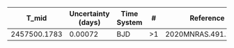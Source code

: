 |T_mid|Uncertainty (days)           |Time System|#                                            |Reference                           |
|-----|-----------------------------|-----------|---------------------------------------------|------------------------------------|
|2457500.1783|0.00072                      |BJD        |>1                                           |2020MNRAS.491.2834C                 |
